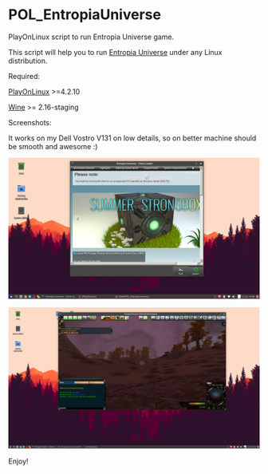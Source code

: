 # POL_EntropiaUniverse
PlayOnLinux script to run Entropia Universe game.

This script will help you to run [Entropia Universe](http://www.entropiauniverse.com/) under any Linux distribution.

Required:

[PlayOnLinux](https://www.playonlinux.com/pl/download.html) >=4.2.10

[Wine](http://www.wine-staging.com/news.html) >= 2.16-staging

Screenshots:

It works on my Dell Vostro V131 on low details, so on better machine should be smooth and awesome :)

![alt=Launcher](https://github.com/h0ek/POL_EntropiaUniverse/blob/master/EULauncher.jpg)

![alt=Window mode](https://github.com/h0ek/POL_EntropiaUniverse/blob/master/EUWindow.jpg)

Enjoy!
